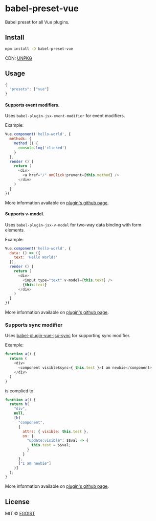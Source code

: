# babel-preset-vue

Babel preset for all Vue plugins.

## Install

```bash
npm install -D babel-preset-vue
```

CDN: [UNPKG](https://unpkg.com/babel-preset-vue/)

## Usage

```js
{
  "presets": ["vue"]
}
```

#### Supports event modifiers.

Uses `babel-plugin-jsx-event-modifier` for event modifiers.

Example:
```js
Vue.component('hello-world', {
  methods: {
    method () {
      console.log('clicked')
    }
  },
  render () {
    return (
      <div>
        <a href="/" onClick:prevent={this.method} />
      </div>
    )
  }
})
```

More information available on [plugin's github page](https://github.com/nickmessing/babel-plugin-jsx-event-modifiers).

#### Supports v-model.

Uses `babel-plugin-jsx-v-model` for two-way data binding with form elements.

Example:
```js
Vue.component('hello-world', {
  data: () => ({
    text: 'Hello World!'
  }),
  render () {
    return (
      <div>
        <input type="text" v-model={this.text} />
        {this.text}
      </div>
    )
  }
})
```

More information available on [plugin's github page](https://github.com/nickmessing/babel-plugin-jsx-v-model).

### Supports sync modifier

Uses [babel-plugin-vue-jsx-sync](https://github.com/njleonzhang/babel-plugin-vue-jsx-sync) for supporting sync modifier.

Example:
```js
function a() {
  return (
    <div>
      <component visible$sync={ this.test }>I am newbie</component>
    </div>
  )
}
```
is complied to:

```js
function a() {
  return h(
    "div",
    null,
    [h(
      "component",
      {
        attrs: { visible: this.test },
        on: {
          "update:visible": $$val => {
            this.test = $$val;
          }
        }
      },
      ["I am newbie"]
    )]
  );
}
```

More information available on [plugin's github page](https://github.com/njleonzhang/babel-plugin-vue-jsx-sync).

## License

MIT &copy; [EGOIST](https://github.com/egoist)
